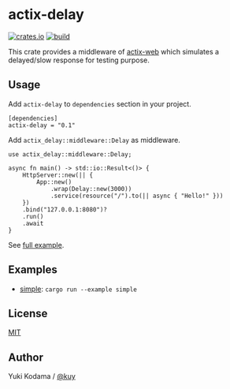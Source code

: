 # actix-delay

[![crates.io](https://img.shields.io/crates/v/actix-delay.svg)](https://crates.io/crates/actix-delay)
[![build](https://github.com/kuy/actix-delay/workflows/build/badge.svg)](https://github.com/kuy/actix-delay/actions)

This crate provides a middleware of [actix-web](https://actix.rs/) which simulates a delayed/slow response for testing purpose.

## Usage

Add `actix-delay` to `dependencies` section in your project.

```
[dependencies]
actix-delay = "0.1"
```

Add `actix_delay::middleware::Delay` as middleware.

```
use actix_delay::middleware::Delay;

async fn main() -> std::io::Result<()> {
    HttpServer::new(|| {
        App::new()
            .wrap(Delay::new(3000))
            .service(resource("/").to(|| async { "Hello!" }))
    })
    .bind("127.0.0.1:8080")?
    .run()
    .await
}
```

See [full example](https://github.com/kuy/actix-delay/blob/master/examples/simple.rs).

## Examples

- [simple](https://github.com/kuy/actix-delay/blob/master/examples/simple.rs): `cargo run --example simple`

## License

[MIT](https://github.com/kuy/actix-delay/blob/master/LICENSE)

## Author

Yuki Kodama / [@kuy](https://twitter.com/kuy)
